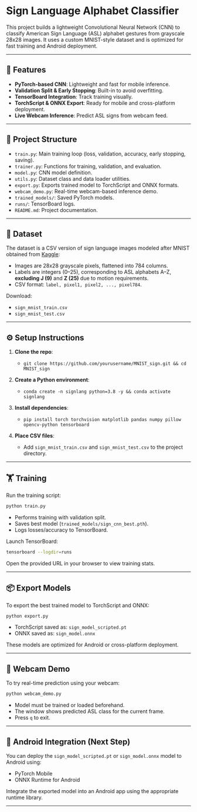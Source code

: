 # Sign Language Alphabet Classifier

This project builds a lightweight Convolutional Neural Network (CNN) to classify American Sign Language (ASL) alphabet gestures from grayscale 28x28 images. It uses a custom MNIST-style dataset and is optimized for fast training and Android deployment.

---

## 🚀 Features

- **PyTorch-based CNN**: Lightweight and fast for mobile inference.
- **Validation Split & Early Stopping**: Built-in to avoid overfitting.
- **TensorBoard Integration**: Track training visually.
- **TorchScript & ONNX Export**: Ready for mobile and cross-platform deployment.
- **Live Webcam Inference**: Predict ASL signs from webcam feed.

---

## 📁 Project Structure

- `train.py`: Main training loop (loss, validation, accuracy, early stopping, saving).
- `trainer.py`: Functions for training, validation, and evaluation.
- `model.py`: CNN model definition.
- `utils.py`: Dataset class and data loader utilities.
- `export.py`: Exports trained model to TorchScript and ONNX formats.
- `webcam_demo.py`: Real-time webcam-based inference demo.
- `trained_models/`: Saved PyTorch models.
- `runs/`: TensorBoard logs.
- `README.md`: Project documentation.

---

## 🧠 Dataset

The dataset is a CSV version of sign language images modeled after MNIST obtained from [Kaggle](https://www.kaggle.com/datasets/datamunge/sign-language-mnist/data):

- Images are 28x28 grayscale pixels, flattened into 784 columns.
- Labels are integers (0–25), corresponding to ASL alphabets A–Z, **excluding J (9)** and **Z (25)** due to motion requirements.
- CSV format: `label, pixel1, pixel2, ..., pixel784`.

Download:
- `sign_mnist_train.csv`
- `sign_mnist_test.csv`

---

## ⚙️ Setup Instructions

1. **Clone the repo**:
   - `git clone https://github.com/yourusername/MNIST_sign.git && cd MNIST_sign`

2. **Create a Python environment**:
   - `conda create -n signlang python=3.8 -y && conda activate signlang`

3. **Install dependencies**:
   - `pip install torch torchvision matplotlib pandas numpy pillow opencv-python tensorboard`

4. **Place CSV files**:
   - Add `sign_mnist_train.csv` and `sign_mnist_test.csv` to the project directory.

---

## 🏋️ Training

Run the training script:
```bash
python train.py
```
- Performs training with validation split.
- Saves best model (`trained_models/sign_cnn_best.pth`).
- Logs losses/accuracy to TensorBoard.

Launch TensorBoard:
```bash
tensorboard --logdir=runs
```

Open the provided URL in your browser to view training stats.

---

## 📦 Export Models

To export the best trained model to TorchScript and ONNX:
```bash
python export.py
```
- TorchScript saved as: `sign_model_scripted.pt`
- ONNX saved as: `sign_model.onnx`

These models are optimized for Android or cross-platform deployment.

---

## 🎥 Webcam Demo

To try real-time prediction using your webcam:
```bash
python webcam_demo.py
```
- Model must be trained or loaded beforehand.
- The window shows predicted ASL class for the current frame.
- Press `q` to exit.

---

## 📱 Android Integration (Next Step)

You can deploy the `sign_model_scripted.pt` or `sign_model.onnx` model to Android using:
- PyTorch Mobile
- ONNX Runtime for Android

Integrate the exported model into an Android app using the appropriate runtime library.

---


